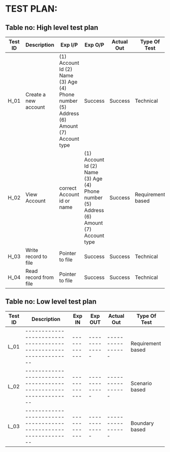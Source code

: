 # TEST PLAN:

## Table no: High level test plan

| **Test ID** | **Description**                                              | **Exp I/P** | **Exp O/P** | **Actual Out** |**Type Of Test**  |    
|-------------|--------------------------------------------------------------|------------|-------------|----------------|------------------|
|  H_01       |Create a new account|(1) Account Id (2) Name (3) Age (4) Phone number (5) Address (6) Amount (7) Account type |Success| Success|Technical|
|  H_02       |View Account| correct Account id or name|(1) Account Id (2) Name (3) Age (4) Phone number (5) Address (6) Amount (7) Account type|Success|Requirement based    |
|  H_03       |Write record to file| Pointer to file|Success| Success|Technical   |
|  H_04      |Read record from file| Pointer to file|Success| Success|Technical   |

## Table no: Low level test plan

| **Test ID** | **Description**                                              | **Exp IN** | **Exp OUT** | **Actual Out** |**Type Of Test**  |    
|-------------|--------------------------------------------------------------|------------|-------------|----------------|------------------|
|  L_01       |--------------------------------------------------------------|  ------------|-------------|----------------|Requirement based |
|  L_02       |--------------------------------------------------------------|  ------------|-------------|----------------|Scenario based    |
|  L_03       |--------------------------------------------------------------|  ------------|-------------|----------------|Boundary based    |
